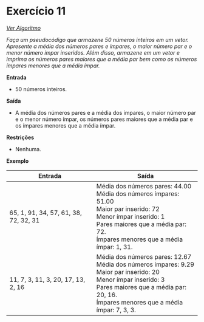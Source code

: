 # Exercício 11

[*Ver Algoritmo*](Algoritmo11.md)

*Faça um pseudocódigo que armazene 50 números inteiros em um vetor. Apresente a média dos números pares e ímpares, o maior número par e o menor número ímpar inseridos. Além disso, armazene em um vetor e imprima os números pares maiores que a média par bem como os números ímpares menores que a média ímpar.*

**Entrada**
- 50 números inteiros.

**Saída**
- A média dos números pares e a média dos ímpares, o maior número par e o menor número ímpar, os números pares maiores que a média par e os ímpares menores que a média ímpar.

**Restrições**
- Nenhuma.

**Exemplo**

| Entrada                                           | Saída                                       |
| ------------------------------------------------- | ------------------------------------------- |
| 65, 1, 91, 34, 57, 61, 38, 72, 32, 31               | Média dos números pares: 44.00<br>Média dos números ímpares: 51.00<br>Maior par inserido: 72<br>Menor ímpar inserido: 1<br>Pares maiores que a média par: 72.<br>Ímpares menores que a média ímpar: 1, 31. |
| 11, 7, 3, 11, 3, 20, 17, 13, 2, 16                  | Média dos números pares: 12.67<br>Média dos números ímpares: 9.29<br>Maior par inserido: 20<br>Menor ímpar inserido: 3<br>Pares maiores que a média par: 20, 16.<br>Ímpares menores que a média ímpar: 7, 3, 3. |
